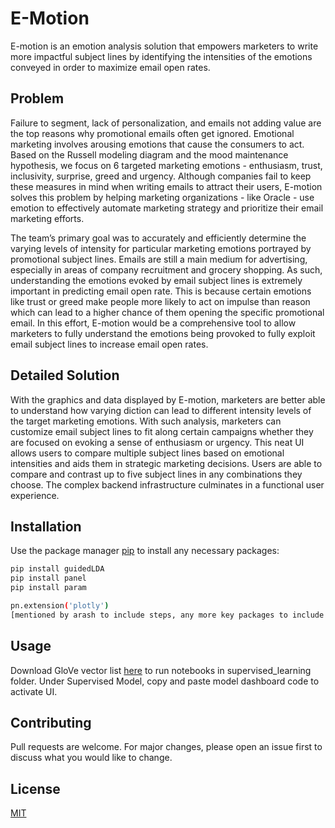# E-Motion

E-motion is an emotion analysis solution that empowers marketers to write more impactful subject lines by identifying the intensities of the emotions conveyed in order to maximize email open rates.

## Problem
Failure to segment, lack of personalization, and emails not adding value are the top reasons why promotional emails often get ignored. Emotional marketing involves arousing emotions that cause the consumers to act. Based on the Russell modeling diagram and the mood maintenance hypothesis, we focus on 6 targeted marketing emotions - enthusiasm, trust, inclusivity, surprise, greed and urgency. Although companies fail to keep these measures in mind when writing emails to attract their users, E-motion solves this problem by helping marketing organizations - like Oracle - use emotion to effectively automate marketing strategy and prioritize their email marketing efforts. 

The team’s primary goal was to accurately and efficiently determine the varying levels of intensity for particular marketing emotions portrayed by promotional subject lines. Emails are still a main medium for advertising, especially in areas of company recruitment and grocery shopping. As such, understanding the emotions evoked by email subject lines is extremely important in predicting email open rate. This is because certain emotions like trust or greed make people more likely to act on impulse than reason which can lead to a higher chance of them opening the specific promotional email. In this effort, E-motion would be a comprehensive tool to allow marketers to fully understand the emotions being provoked to fully exploit email subject lines to increase email open rates. 

## Detailed Solution 
With the  graphics and data displayed by E-motion, marketers are better able to understand how varying diction can lead to different intensity levels of the target marketing emotions. With such analysis, marketers can customize email subject lines to fit along certain campaigns whether they are focused on evoking a sense of enthusiasm or urgency. This neat UI allows users to compare multiple subject lines based on emotional intensities and aids them in strategic marketing decisions. Users are able to compare and contrast up to five subject lines in any combinations they choose. The complex backend infrastructure culminates in a functional user experience.

## Installation

Use the package manager [pip](https://pip.pypa.io/en/stable/) to install any necessary packages:

```bash
pip install guidedLDA
pip install panel
pip install param

pn.extension('plotly')
[mentioned by arash to include steps, any more key packages to include here?]
```

## Usage

Download GloVe vector list [here](https://www.kaggle.com/yutanakamura/glove42b300dtxt/) to run notebooks in supervised_learning folder.
Under Supervised Model, copy and paste model dashboard code to activate UI. 


## Contributing
Pull requests are welcome. For major changes, please open an issue first to discuss what you would like to change.

## License
[MIT](https://choosealicense.com/licenses/mit/)
